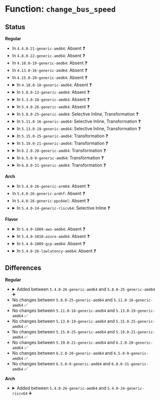 # Function: <code>change_bus_speed</code>

## Status
<b>Regular</b>
<ul>
<li>
In <code>4.4.0-21-generic-amd64</code>: Absent ❓
</li>
<li>
In <code>4.8.0-22-generic-amd64</code>: Absent ❓
</li>
<li>
In <code>4.10.0-19-generic-amd64</code>: Absent ❓
</li>
<li>
In <code>4.13.0-16-generic-amd64</code>: Absent ❓
</li>
<li>
In <code>4.15.0-20-generic-amd64</code>: Absent ❓
</li>
<li>
<details>
<summary>In <code>4.18.0-10-generic-amd64</code>: Absent ❓</summary>

```json
{
  "name": "change_bus_speed",
  "collision_type": "Unique Static",
  "inline_type": "Selective",
  "funcs": [
    {
      "addr": 18446744071584336048,
      "name": "change_bus_speed",
      "external": false,
      "loc": "drivers/pci/hotplug/shpchp_ctrl.c:178",
      "file": "drivers/pci/hotplug/shpchp_ctrl.c",
      "inline": "not declared, inlined",
      "caller_inline": [],
      "caller_func": [
        "drivers/pci/hotplug/shpchp_ctrl.c:board_added",
        "drivers/pci/hotplug/shpchp_ctrl.c:board_added"
      ]
    }
  ],
  "symbols": [
    {
      "addr": 18446744071584336048,
      "name": "change_bus_speed.isra.6",
      "section": ".text",
      "bind": "STB_LOCAL",
      "size": 137
    }
  ]
}
```
</details>
</li>
<li>
<details>
<summary>In <code>5.0.0-13-generic-amd64</code>: Absent ❓</summary>

```json
{
  "name": "change_bus_speed",
  "collision_type": "Unique Static",
  "inline_type": "Selective",
  "funcs": [
    {
      "addr": 18446744071584431296,
      "name": "change_bus_speed",
      "external": false,
      "loc": "drivers/pci/hotplug/shpchp_ctrl.c:178",
      "file": "drivers/pci/hotplug/shpchp_ctrl.c",
      "inline": "not declared, inlined",
      "caller_inline": [],
      "caller_func": [
        "drivers/pci/hotplug/shpchp_ctrl.c:board_added",
        "drivers/pci/hotplug/shpchp_ctrl.c:board_added"
      ]
    }
  ],
  "symbols": [
    {
      "addr": 18446744071584431296,
      "name": "change_bus_speed.isra.5",
      "section": ".text",
      "bind": "STB_LOCAL",
      "size": 137
    }
  ]
}
```
</details>
</li>
<li>
<details>
<summary>In <code>5.3.0-18-generic-amd64</code>: Absent ❓</summary>

```json
{
  "name": "change_bus_speed",
  "collision_type": "Unique Static",
  "inline_type": "Selective",
  "funcs": [
    {
      "addr": 18446744071584630568,
      "name": "change_bus_speed",
      "external": false,
      "loc": "drivers/pci/hotplug/shpchp_ctrl.c:178",
      "file": "drivers/pci/hotplug/shpchp_ctrl.c",
      "inline": "not declared, inlined",
      "caller_inline": [],
      "caller_func": [
        "drivers/pci/hotplug/shpchp_ctrl.c:board_added",
        "drivers/pci/hotplug/shpchp_ctrl.c:board_added"
      ]
    }
  ],
  "symbols": [
    {
      "addr": 18446744071584627344,
      "name": "change_bus_speed.isra.0",
      "section": ".text",
      "bind": "STB_LOCAL",
      "size": 71
    },
    {
      "addr": 18446744071584630532,
      "name": "change_bus_speed.isra.0.cold",
      "section": ".text",
      "bind": "STB_LOCAL",
      "size": 75
    }
  ]
}
```
</details>
</li>
<li>
<details>
<summary>In <code>5.4.0-26-generic-amd64</code>: Absent ❓</summary>

```json
{
  "name": "change_bus_speed",
  "collision_type": "Unique Static",
  "inline_type": "Selective",
  "funcs": [
    {
      "addr": 18446744071584768264,
      "name": "change_bus_speed",
      "external": false,
      "loc": "drivers/pci/hotplug/shpchp_ctrl.c:178",
      "file": "drivers/pci/hotplug/shpchp_ctrl.c",
      "inline": "not declared, inlined",
      "caller_inline": [],
      "caller_func": [
        "drivers/pci/hotplug/shpchp_ctrl.c:board_added",
        "drivers/pci/hotplug/shpchp_ctrl.c:board_added"
      ]
    }
  ],
  "symbols": [
    {
      "addr": 18446744071584765040,
      "name": "change_bus_speed.isra.0",
      "section": ".text",
      "bind": "STB_LOCAL",
      "size": 71
    },
    {
      "addr": 18446744071584768228,
      "name": "change_bus_speed.isra.0.cold",
      "section": ".text",
      "bind": "STB_LOCAL",
      "size": 75
    }
  ]
}
```
</details>
</li>
<li>
<details>
<summary>In <code>5.8.0-25-generic-amd64</code>: Selective Inline, Transformation ❓</summary>

```c
int change_bus_speed(struct controller * ctrl, struct slot * p_slot, enum pci_bus_speed speed)
```

```json
{
  "name": "change_bus_speed",
  "collision_type": "Unique Static",
  "inline_type": "Selective",
  "funcs": [
    {
      "addr": 18446744071585459479,
      "name": "change_bus_speed",
      "external": false,
      "loc": "drivers/pci/hotplug/shpchp_ctrl.c:178",
      "file": "drivers/pci/hotplug/shpchp_ctrl.c",
      "inline": "not declared, inlined",
      "caller_inline": [],
      "caller_func": [
        "drivers/pci/hotplug/shpchp_ctrl.c:board_added"
      ]
    }
  ],
  "symbols": [
    {
      "addr": 18446744071585456160,
      "name": "change_bus_speed",
      "section": ".text",
      "bind": "STB_LOCAL",
      "size": 71
    },
    {
      "addr": 18446744071585459442,
      "name": "change_bus_speed.cold",
      "section": ".text",
      "bind": "STB_LOCAL",
      "size": 77
    }
  ]
}
```
</details>
</li>
<li>
<details>
<summary>In <code>5.11.0-16-generic-amd64</code>: Selective Inline, Transformation ❓</summary>

```c
int change_bus_speed(struct controller * ctrl, struct slot * p_slot, enum pci_bus_speed speed)
```

```json
{
  "name": "change_bus_speed",
  "collision_type": "Unique Static",
  "inline_type": "Selective",
  "funcs": [
    {
      "addr": 18446744071591413608,
      "name": "change_bus_speed",
      "external": false,
      "loc": "drivers/pci/hotplug/shpchp_ctrl.c:178",
      "file": "drivers/pci/hotplug/shpchp_ctrl.c",
      "inline": "not declared, inlined",
      "caller_inline": [],
      "caller_func": [
        "drivers/pci/hotplug/shpchp_ctrl.c:board_added"
      ]
    }
  ],
  "symbols": [
    {
      "addr": 18446744071585603472,
      "name": "change_bus_speed",
      "section": ".text",
      "bind": "STB_LOCAL",
      "size": 71
    },
    {
      "addr": 18446744071591413571,
      "name": "change_bus_speed.cold",
      "section": ".text",
      "bind": "STB_LOCAL",
      "size": 77
    }
  ]
}
```
</details>
</li>
<li>
<details>
<summary>In <code>5.13.0-19-generic-amd64</code>: Selective Inline, Transformation ❓</summary>

```c
int change_bus_speed(struct controller * ctrl, struct slot * p_slot, enum pci_bus_speed speed)
```

```json
{
  "name": "change_bus_speed",
  "collision_type": "Unique Static",
  "inline_type": "Selective",
  "funcs": [
    {
      "addr": 18446744071591355987,
      "name": "change_bus_speed",
      "external": false,
      "loc": "drivers/pci/hotplug/shpchp_ctrl.c:178",
      "file": "drivers/pci/hotplug/shpchp_ctrl.c",
      "inline": "not declared, inlined",
      "caller_inline": [],
      "caller_func": [
        "drivers/pci/hotplug/shpchp_ctrl.c:board_added"
      ]
    }
  ],
  "symbols": [
    {
      "addr": 18446744071585481888,
      "name": "change_bus_speed",
      "section": ".text",
      "bind": "STB_LOCAL",
      "size": 71
    },
    {
      "addr": 18446744071591355950,
      "name": "change_bus_speed.cold",
      "section": ".text",
      "bind": "STB_LOCAL",
      "size": 77
    }
  ]
}
```
</details>
</li>
<li>
<details>
<summary>In <code>5.15.0-25-generic-amd64</code>: Transformation ❓</summary>

```c
int change_bus_speed(struct controller * ctrl, struct slot * p_slot, enum pci_bus_speed speed)
```

```json
{
  "name": "change_bus_speed",
  "collision_type": "Unique Static",
  "inline_type": "No",
  "funcs": [
    {
      "addr": 0,
      "name": "change_bus_speed",
      "external": false,
      "loc": "drivers/pci/hotplug/shpchp_ctrl.c:178",
      "file": "drivers/pci/hotplug/shpchp_ctrl.c",
      "inline": "seen, unknown",
      "caller_inline": [],
      "caller_func": [
        "drivers/pci/hotplug/shpchp_ctrl.c:board_added"
      ]
    }
  ],
  "symbols": [
    {
      "addr": 18446744071585947904,
      "name": "change_bus_speed",
      "section": ".text",
      "bind": "STB_LOCAL",
      "size": 90
    },
    {
      "addr": 18446744071592383738,
      "name": "change_bus_speed.cold",
      "section": ".text",
      "bind": "STB_LOCAL",
      "size": 99
    }
  ]
}
```
</details>
</li>
<li>
<details>
<summary>In <code>5.19.0-21-generic-amd64</code>: Transformation ❓</summary>

```c
int change_bus_speed(struct controller * ctrl, struct slot * p_slot, enum pci_bus_speed speed)
```

```json
{
  "name": "change_bus_speed",
  "collision_type": "Unique Static",
  "inline_type": "No",
  "funcs": [
    {
      "addr": 0,
      "name": "change_bus_speed",
      "external": false,
      "loc": "drivers/pci/hotplug/shpchp_ctrl.c:178",
      "file": "drivers/pci/hotplug/shpchp_ctrl.c",
      "inline": "seen, unknown",
      "caller_inline": [],
      "caller_func": [
        "drivers/pci/hotplug/shpchp_ctrl.c:board_added",
        "drivers/pci/hotplug/shpchp_ctrl.c:board_added"
      ]
    }
  ],
  "symbols": [
    {
      "addr": 18446744071587151872,
      "name": "change_bus_speed",
      "section": ".text",
      "bind": "STB_LOCAL",
      "size": 101
    },
    {
      "addr": 18446744071594247576,
      "name": "change_bus_speed.cold",
      "section": ".text",
      "bind": "STB_LOCAL",
      "size": 101
    }
  ]
}
```
</details>
</li>
<li>
<details>
<summary>In <code>6.2.0-20-generic-amd64</code>: Transformation ❓</summary>

```c
int change_bus_speed(struct controller * ctrl, struct slot * p_slot, enum pci_bus_speed speed)
```

```json
{
  "name": "change_bus_speed",
  "collision_type": "Unique Static",
  "inline_type": "No",
  "funcs": [
    {
      "addr": 0,
      "name": "change_bus_speed",
      "external": false,
      "loc": "drivers/pci/hotplug/shpchp_ctrl.c:178",
      "file": "drivers/pci/hotplug/shpchp_ctrl.c",
      "inline": "seen, unknown",
      "caller_inline": [],
      "caller_func": [
        "drivers/pci/hotplug/shpchp_ctrl.c:board_added"
      ]
    }
  ],
  "symbols": [
    {
      "addr": 18446744071588358320,
      "name": "change_bus_speed",
      "section": ".text",
      "bind": "STB_LOCAL",
      "size": 186
    },
    {
      "addr": 18446744071596210762,
      "name": "change_bus_speed.cold",
      "section": ".text",
      "bind": "STB_LOCAL",
      "size": 21
    }
  ]
}
```
</details>
</li>
<li>
<details>
<summary>In <code>6.5.0-9-generic-amd64</code>: Transformation ❓</summary>

```c
int change_bus_speed(struct controller * ctrl, struct slot * p_slot, enum pci_bus_speed speed)
```

```json
{
  "name": "change_bus_speed",
  "collision_type": "Unique Static",
  "inline_type": "No",
  "funcs": [
    {
      "addr": 0,
      "name": "change_bus_speed",
      "external": false,
      "loc": "drivers/pci/hotplug/shpchp_ctrl.c:178",
      "file": "drivers/pci/hotplug/shpchp_ctrl.c",
      "inline": "seen, unknown",
      "caller_inline": [],
      "caller_func": [
        "drivers/pci/hotplug/shpchp_ctrl.c:board_added"
      ]
    }
  ],
  "symbols": [
    {
      "addr": 18446744071588634416,
      "name": "change_bus_speed",
      "section": ".text",
      "bind": "STB_LOCAL",
      "size": 186
    },
    {
      "addr": 18446744071596735914,
      "name": "change_bus_speed.cold",
      "section": ".text",
      "bind": "STB_LOCAL",
      "size": 21
    }
  ]
}
```
</details>
</li>
<li>
<details>
<summary>In <code>6.8.0-31-generic-amd64</code>: Transformation ❓</summary>

```c
int change_bus_speed(struct controller * ctrl, struct slot * p_slot, enum pci_bus_speed speed)
```

```json
{
  "name": "change_bus_speed",
  "collision_type": "Unique Static",
  "inline_type": "No",
  "funcs": [
    {
      "addr": 0,
      "name": "change_bus_speed",
      "external": false,
      "loc": "drivers/pci/hotplug/shpchp_ctrl.c:178",
      "file": "drivers/pci/hotplug/shpchp_ctrl.c",
      "inline": "seen, unknown",
      "caller_inline": [],
      "caller_func": [
        "drivers/pci/hotplug/shpchp_ctrl.c:board_added"
      ]
    }
  ],
  "symbols": [
    {
      "addr": 18446744071588934736,
      "name": "change_bus_speed",
      "section": ".text",
      "bind": "STB_LOCAL",
      "size": 186
    },
    {
      "addr": 18446744071597644498,
      "name": "change_bus_speed.cold",
      "section": ".text",
      "bind": "STB_LOCAL",
      "size": 21
    }
  ]
}
```
</details>
</li>
</ul>
<b>Arch</b>
<ul>
<li>
<details>
<summary>In <code>5.4.0-26-generic-arm64</code>: Absent ❓</summary>

```json
{
  "name": "change_bus_speed",
  "collision_type": "Unique Static",
  "inline_type": "Selective",
  "funcs": [
    {
      "addr": 18446603336497029792,
      "name": "change_bus_speed",
      "external": false,
      "loc": "drivers/pci/hotplug/shpchp_ctrl.c:178",
      "file": "drivers/pci/hotplug/shpchp_ctrl.c",
      "inline": "not declared, inlined",
      "caller_inline": [],
      "caller_func": [
        "drivers/pci/hotplug/shpchp_ctrl.c:board_added",
        "drivers/pci/hotplug/shpchp_ctrl.c:board_added"
      ]
    }
  ],
  "symbols": [
    {
      "addr": 18446603336497029792,
      "name": "change_bus_speed.isra.0",
      "section": ".text",
      "bind": "STB_LOCAL",
      "size": 164
    }
  ]
}
```
</details>
</li>
<li>
In <code>5.4.0-26-generic-armhf</code>: Absent ❓
</li>
<li>
In <code>5.4.0-26-generic-ppc64el</code>: Absent ❓
</li>
<li>
<details>
<summary>In <code>5.4.0-24-generic-riscv64</code>: Selective Inline ❓</summary>

```c
int change_bus_speed(struct controller * ctrl, struct slot * p_slot, enum pci_bus_speed speed)
```

```json
{
  "name": "change_bus_speed",
  "collision_type": "Unique Static",
  "inline_type": "Selective",
  "funcs": [
    {
      "addr": 18446743936275687414,
      "name": "change_bus_speed",
      "external": false,
      "loc": "drivers/pci/hotplug/shpchp_ctrl.c:178",
      "file": "drivers/pci/hotplug/shpchp_ctrl.c",
      "inline": "not declared, inlined",
      "caller_inline": [],
      "caller_func": [
        "drivers/pci/hotplug/shpchp_ctrl.c:board_added",
        "drivers/pci/hotplug/shpchp_ctrl.c:board_added"
      ]
    }
  ],
  "symbols": [
    {
      "addr": 18446743936275687414,
      "name": "change_bus_speed",
      "section": ".text",
      "bind": "STB_LOCAL",
      "size": 138
    }
  ]
}
```
</details>
</li>
</ul>
<b>Flavor</b>
<ul>
<li>
<details>
<summary>In <code>5.4.0-1009-aws-amd64</code>: Absent ❓</summary>

```json
{
  "name": "change_bus_speed",
  "collision_type": "Unique Static",
  "inline_type": "Selective",
  "funcs": [
    {
      "addr": 18446744071584717080,
      "name": "change_bus_speed",
      "external": false,
      "loc": "drivers/pci/hotplug/shpchp_ctrl.c:178",
      "file": "drivers/pci/hotplug/shpchp_ctrl.c",
      "inline": "not declared, inlined",
      "caller_inline": [],
      "caller_func": [
        "drivers/pci/hotplug/shpchp_ctrl.c:board_added",
        "drivers/pci/hotplug/shpchp_ctrl.c:board_added"
      ]
    }
  ],
  "symbols": [
    {
      "addr": 18446744071584713856,
      "name": "change_bus_speed.isra.0",
      "section": ".text",
      "bind": "STB_LOCAL",
      "size": 71
    },
    {
      "addr": 18446744071584717044,
      "name": "change_bus_speed.isra.0.cold",
      "section": ".text",
      "bind": "STB_LOCAL",
      "size": 75
    }
  ]
}
```
</details>
</li>
<li>
<details>
<summary>In <code>5.4.0-1010-azure-amd64</code>: Absent ❓</summary>

```json
{
  "name": "change_bus_speed",
  "collision_type": "Unique Static",
  "inline_type": "Selective",
  "funcs": [
    {
      "addr": 18446744071584647848,
      "name": "change_bus_speed",
      "external": false,
      "loc": "drivers/pci/hotplug/shpchp_ctrl.c:178",
      "file": "drivers/pci/hotplug/shpchp_ctrl.c",
      "inline": "not declared, inlined",
      "caller_inline": [],
      "caller_func": [
        "drivers/pci/hotplug/shpchp_ctrl.c:board_added",
        "drivers/pci/hotplug/shpchp_ctrl.c:board_added"
      ]
    }
  ],
  "symbols": [
    {
      "addr": 18446744071584644624,
      "name": "change_bus_speed.isra.0",
      "section": ".text",
      "bind": "STB_LOCAL",
      "size": 71
    },
    {
      "addr": 18446744071584647812,
      "name": "change_bus_speed.isra.0.cold",
      "section": ".text",
      "bind": "STB_LOCAL",
      "size": 75
    }
  ]
}
```
</details>
</li>
<li>
<details>
<summary>In <code>5.4.0-1009-gcp-amd64</code>: Absent ❓</summary>

```json
{
  "name": "change_bus_speed",
  "collision_type": "Unique Static",
  "inline_type": "Selective",
  "funcs": [
    {
      "addr": 18446744071584718424,
      "name": "change_bus_speed",
      "external": false,
      "loc": "drivers/pci/hotplug/shpchp_ctrl.c:178",
      "file": "drivers/pci/hotplug/shpchp_ctrl.c",
      "inline": "not declared, inlined",
      "caller_inline": [],
      "caller_func": [
        "drivers/pci/hotplug/shpchp_ctrl.c:board_added",
        "drivers/pci/hotplug/shpchp_ctrl.c:board_added"
      ]
    }
  ],
  "symbols": [
    {
      "addr": 18446744071584715200,
      "name": "change_bus_speed.isra.0",
      "section": ".text",
      "bind": "STB_LOCAL",
      "size": 71
    },
    {
      "addr": 18446744071584718388,
      "name": "change_bus_speed.isra.0.cold",
      "section": ".text",
      "bind": "STB_LOCAL",
      "size": 75
    }
  ]
}
```
</details>
</li>
<li>
<details>
<summary>In <code>5.4.0-26-lowlatency-amd64</code>: Absent ❓</summary>

```json
{
  "name": "change_bus_speed",
  "collision_type": "Unique Static",
  "inline_type": "Selective",
  "funcs": [
    {
      "addr": 18446744071584826008,
      "name": "change_bus_speed",
      "external": false,
      "loc": "drivers/pci/hotplug/shpchp_ctrl.c:178",
      "file": "drivers/pci/hotplug/shpchp_ctrl.c",
      "inline": "not declared, inlined",
      "caller_inline": [],
      "caller_func": [
        "drivers/pci/hotplug/shpchp_ctrl.c:board_added",
        "drivers/pci/hotplug/shpchp_ctrl.c:board_added"
      ]
    }
  ],
  "symbols": [
    {
      "addr": 18446744071584822784,
      "name": "change_bus_speed.isra.0",
      "section": ".text",
      "bind": "STB_LOCAL",
      "size": 71
    },
    {
      "addr": 18446744071584825972,
      "name": "change_bus_speed.isra.0.cold",
      "section": ".text",
      "bind": "STB_LOCAL",
      "size": 75
    }
  ]
}
```
</details>
</li>
</ul>

## Differences
<b>Regular</b>
<ul>
<li>
<details>
<summary>Added between <code>5.4.0-26-generic-amd64</code> and <code>5.8.0-25-generic-amd64</code> ➕</summary>

```c
int change_bus_speed(struct controller * ctrl, struct slot * p_slot, enum pci_bus_speed speed)
```
</details>
</li>
<li>
No changes between <code>5.8.0-25-generic-amd64</code> and <code>5.11.0-16-generic-amd64</code> ✅
</li>
<li>
No changes between <code>5.11.0-16-generic-amd64</code> and <code>5.13.0-19-generic-amd64</code> ✅
</li>
<li>
No changes between <code>5.13.0-19-generic-amd64</code> and <code>5.15.0-25-generic-amd64</code> ✅
</li>
<li>
No changes between <code>5.15.0-25-generic-amd64</code> and <code>5.19.0-21-generic-amd64</code> ✅
</li>
<li>
No changes between <code>5.19.0-21-generic-amd64</code> and <code>6.2.0-20-generic-amd64</code> ✅
</li>
<li>
No changes between <code>6.2.0-20-generic-amd64</code> and <code>6.5.0-9-generic-amd64</code> ✅
</li>
<li>
No changes between <code>6.5.0-9-generic-amd64</code> and <code>6.8.0-31-generic-amd64</code> ✅
</li>
</ul>
<b>Arch</b>
<ul>
<li>
<details>
<summary>Added between <code>5.4.0-26-generic-amd64</code> and <code>5.4.0-24-generic-riscv64</code> ➕</summary>

```c
int change_bus_speed(struct controller * ctrl, struct slot * p_slot, enum pci_bus_speed speed)
```
</details>
</li>
</ul>
